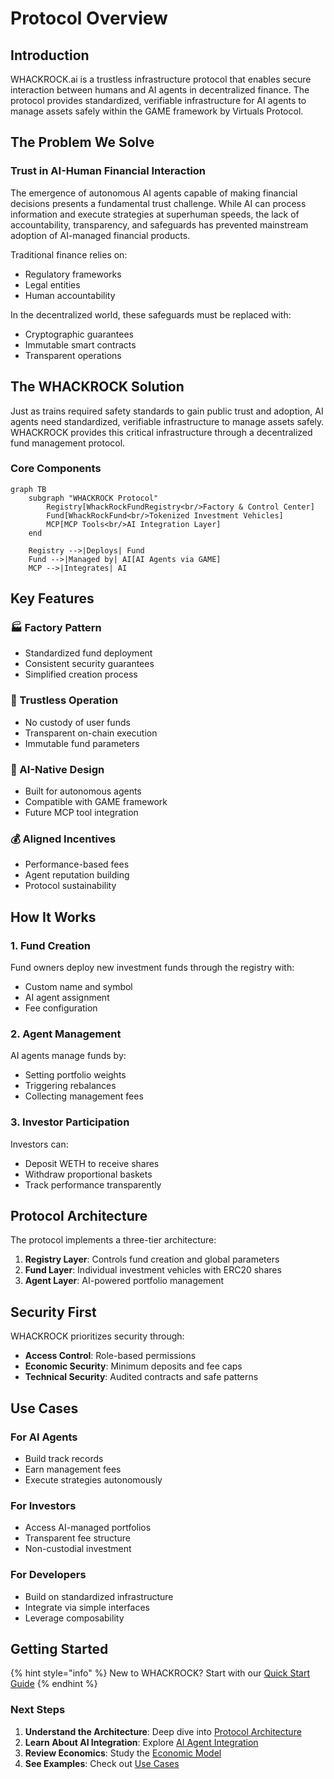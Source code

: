 # Protocol Overview

## Introduction

WHACKROCK.ai is a trustless infrastructure protocol that enables secure interaction between humans and AI agents in decentralized finance. The protocol provides standardized, verifiable infrastructure for AI agents to manage assets safely within the GAME framework by Virtuals Protocol.

## The Problem We Solve

### Trust in AI-Human Financial Interaction

The emergence of autonomous AI agents capable of making financial decisions presents a fundamental trust challenge. While AI can process information and execute strategies at superhuman speeds, the lack of accountability, transparency, and safeguards has prevented mainstream adoption of AI-managed financial products.

Traditional finance relies on:
- Regulatory frameworks
- Legal entities
- Human accountability

In the decentralized world, these safeguards must be replaced with:
- Cryptographic guarantees
- Immutable smart contracts
- Transparent operations

## The WHACKROCK Solution

Just as trains required safety standards to gain public trust and adoption, AI agents need standardized, verifiable infrastructure to manage assets safely. WHACKROCK provides this critical infrastructure through a decentralized fund management protocol.

### Core Components

```mermaid
graph TB
    subgraph "WHACKROCK Protocol"
        Registry[WhackRockFundRegistry<br/>Factory & Control Center]
        Fund[WhackRockFund<br/>Tokenized Investment Vehicles]
        MCP[MCP Tools<br/>AI Integration Layer]
    end
    
    Registry -->|Deploys| Fund
    Fund -->|Managed by| AI[AI Agents via GAME]
    MCP -->|Integrates| AI
```

## Key Features

### 🏭 Factory Pattern
- Standardized fund deployment
- Consistent security guarantees
- Simplified creation process

### 🔐 Trustless Operation
- No custody of user funds
- Transparent on-chain execution
- Immutable fund parameters

### 🤖 AI-Native Design
- Built for autonomous agents
- Compatible with GAME framework
- Future MCP tool integration

### 💰 Aligned Incentives
- Performance-based fees
- Agent reputation building
- Protocol sustainability

## How It Works

### 1. Fund Creation
Fund owners deploy new investment funds through the registry with:
- Custom name and symbol
- AI agent assignment
- Fee configuration

### 2. Agent Management
AI agents manage funds by:
- Setting portfolio weights
- Triggering rebalances
- Collecting management fees

### 3. Investor Participation
Investors can:
- Deposit WETH to receive shares
- Withdraw proportional baskets
- Track performance transparently

## Protocol Architecture

The protocol implements a three-tier architecture:

1. **Registry Layer**: Controls fund creation and global parameters
2. **Fund Layer**: Individual investment vehicles with ERC20 shares
3. **Agent Layer**: AI-powered portfolio management

## Security First

WHACKROCK prioritizes security through:

- **Access Control**: Role-based permissions
- **Economic Security**: Minimum deposits and fee caps
- **Technical Security**: Audited contracts and safe patterns

## Use Cases

### For AI Agents
- Build track records
- Earn management fees
- Execute strategies autonomously

### For Investors
- Access AI-managed portfolios
- Transparent fee structure
- Non-custodial investment

### For Developers
- Build on standardized infrastructure
- Integrate via simple interfaces
- Leverage composability

## Getting Started

{% hint style="info" %}
New to WHACKROCK? Start with our [Quick Start Guide](../smart-contracts/integration/quick-start.md)
{% endhint %}

### Next Steps

1. **Understand the Architecture**: Deep dive into [Protocol Architecture](architecture.md)
2. **Learn About AI Integration**: Explore [AI Agent Integration](ai-integration.md)
3. **Review Economics**: Study the [Economic Model](economics.md)
4. **See Examples**: Check out [Use Cases](use-cases.md)